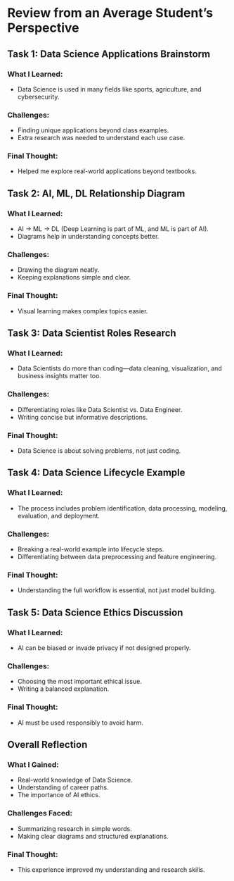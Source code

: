 # Review from an Average Student’s Perspective

## Task 1: Data Science Applications Brainstorm

### What I Learned:

- Data Science is used in many fields like sports, agriculture, and cybersecurity.

### Challenges:

- Finding unique applications beyond class examples.
- Extra research was needed to understand each use case.

### Final Thought:

- Helped me explore real-world applications beyond textbooks.

## Task 2: AI, ML, DL Relationship Diagram

### What I Learned:

- AI → ML → DL (Deep Learning is part of ML, and ML is part of AI).
- Diagrams help in understanding concepts better.

### Challenges:

- Drawing the diagram neatly.
- Keeping explanations simple and clear.

### Final Thought:

- Visual learning makes complex topics easier.

## Task 3: Data Scientist Roles Research

### What I Learned:

- Data Scientists do more than coding—data cleaning, visualization, and business insights matter too.

### Challenges:

- Differentiating roles like Data Scientist vs. Data Engineer.
- Writing concise but informative descriptions.

### Final Thought:

- Data Science is about solving problems, not just coding.

## Task 4: Data Science Lifecycle Example

### What I Learned:

- The process includes problem identification, data processing, modeling, evaluation, and deployment.

### Challenges:

- Breaking a real-world example into lifecycle steps.
- Differentiating between data preprocessing and feature engineering.

### Final Thought:

- Understanding the full workflow is essential, not just model building.

## Task 5: Data Science Ethics Discussion

### What I Learned:

- AI can be biased or invade privacy if not designed properly.

### Challenges:

- Choosing the most important ethical issue.
- Writing a balanced explanation.

### Final Thought:

- AI must be used responsibly to avoid harm.

## Overall Reflection

### What I Gained:

- Real-world knowledge of Data Science.
- Understanding of career paths.
- The importance of AI ethics.

### Challenges Faced:

- Summarizing research in simple words.
- Making clear diagrams and structured explanations.

### Final Thought:

- This experience improved my understanding and research skills.
